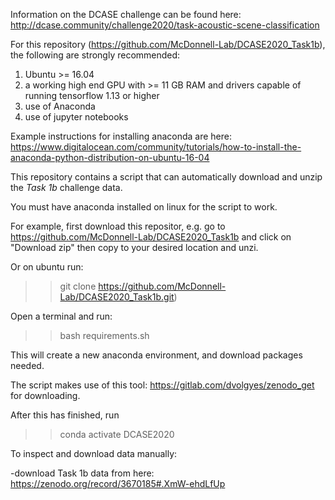 Information on the DCASE challenge can be found here: http://dcase.community/challenge2020/task-acoustic-scene-classification

For this repository (https://github.com/McDonnell-Lab/DCASE2020_Task1b), the following are strongly recommended:

1. Ubuntu >= 16.04 
2. a working high end GPU with >= 11 GB RAM and drivers capable of running tensorflow 1.13 or higher 
3. use of Anaconda 
4. use of jupyter notebooks

Example instructions for installing anaconda are here: https://www.digitalocean.com/community/tutorials/how-to-install-the-anaconda-python-distribution-on-ubuntu-16-04

This repository contains a script that can automatically download and unzip the *Task 1b* challenge data.

You must have anaconda installed on linux for the script to work.

For example, first download this repositor, e.g. go to https://github.com/McDonnell-Lab/DCASE2020_Task1b and click on "Download zip"  then copy to your desired location and unzi.

Or on ubuntu run: 

>> git clone https://github.com/McDonnell-Lab/DCASE2020_Task1b.git)

Open a terminal and run:

>> bash requirements.sh

This will create a new anaconda environment, and download packages needed.

The script makes use of this tool: https://gitlab.com/dvolgyes/zenodo_get for  downloading.

After this has finished, run

>> conda activate DCASE2020

To inspect and download data manually:

-download Task 1b data from here: https://zenodo.org/record/3670185#.XmW-ehdLfUp

